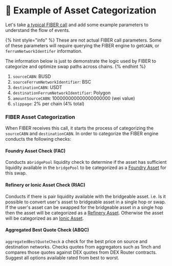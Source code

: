 # 📂 Example of Asset Categorization

Let's take [a typical FIBER call](../overview.md#typical-fiber-request) and add some example parameters to understand the flow of events.

{% hint style="info" %}
These are not actual FIBER call parameters. Some of these parameters will require querying the FIBER engine to get`CABN`, or `ferrumNetworkIdentifer` information.

The information below is just to demonstrate the logic used by FIBER to categorize and optimize swap paths across chains.
{% endhint %}

1. `sourceCABN`: BUSD
2. `sourceFerrumNetworkIdentifier`: BSC
3. `destinationCABN`: USDT
4. `destinationFerrumNetworkIdentifier`: Polygon
5. `amountSourceCABN`: 100000000000000000000 (wei value)
6. `slippage`: 2% per chain (4% total)

### **FIBER Asset Categorization**

When FIBER receives this call, it starts the process of categorizing the `sourceCABN` and `destinationCABN`. In order to categorize the FIBER engine conducts the following checks:

#### Foundry Asset Check (FAC)

Conducts a`bridgePool` liquidity check to determine if the asset has sufficient liquidity available in the `bridgePool` to be categorized as a [Foundry Asset](../../asset-types/foundry-assets.md) for this swap.

#### Refinery or Ionic Asset Check (RIAC)

Conducts if there is pair liquidity available with the bridgeable asset. i.e. Is it possible to convert user's asset to bridgeable asset in a single hop or swap. If the user's asset can be swapped for the bridgeable asset in a single hop then the asset will be categorized as a [Refinery Asset](../../asset-types/refinery-assets.md). Otherwise the asset will be categorized as an [Ionic Asset](../../asset-types/ionic-assets.md).

#### Aggregated Best Quote Check (ABQC)

`aggregatedBestQuoteCheck` a check for the best price on source and destination networks. Checks quotes from aggregators such as 1inch and compares those quotes against DEX quotes from DEX Router contracts. Suggest all options available rated from best to worst.
